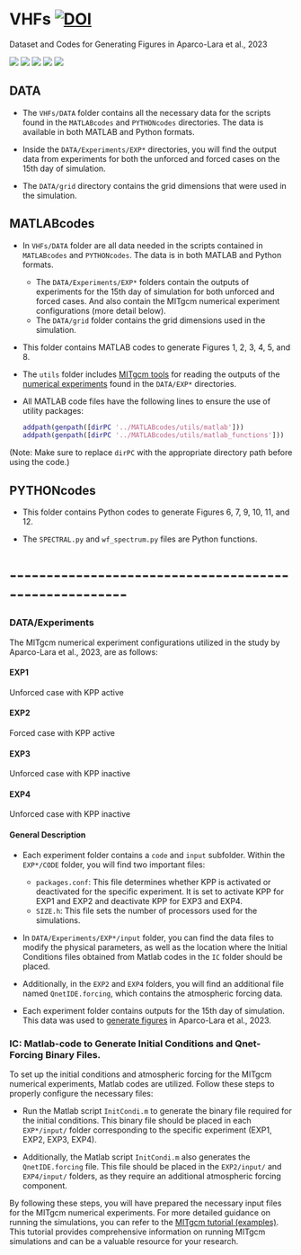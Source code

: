 # VHFs [![DOI](https://zenodo.org/badge/638012149.svg)](https://zenodo.org/badge/latestdoi/638012149)
Dataset and Codes for Generating Figures in Aparco-Lara et al., 2023

![](https://img.shields.io/github/stars/JhonKevin3015/VHFs.svg) ![](https://img.shields.io/github/forks/JhonKevin3015/VHFs.svg) ![](https://img.shields.io/github/tag/JhonKevin3015/VHFs.svg) ![](https://img.shields.io/github/release/JhonKevin3015/VHFs.svg) ![](https://img.shields.io/github/issues/JhonKevin3015/VHFs.svg) 

## DATA

* The `VHFs/DATA` folder contains all the necessary data for the scripts found in the `MATLABcodes` and `PYTHONcodes` directories. The data is available in both MATLAB and Python formats.

* Inside the `DATA/Experiments/EXP*` directories, you will find the output data from experiments for both the unforced and forced cases on the 15th day of simulation.

* The `DATA/grid` directory contains the grid dimensions that were used in the simulation.

## MATLABcodes

* In `VHFs/DATA` folder are all data needed in the scripts contained in `MATLABcodes` and `PYTHONcodes`. The data is in both MATLAB and Python formats.
  - The `DATA/Experiments/EXP*` folders contain the outputs of experiments for the 15th day of simulation for both unforced and forced cases. And also contain the MITgcm numerical experiment configurations (more detail below).
  - The `DATA/grid` folder contains the grid dimensions used in the simulation.

* This folder contains MATLAB codes to generate Figures 1, 2, 3, 4, 5, and 8.

* The `utils` folder includes [MITgcm tools](https://github.com/MITgcm/MITgcm/tree/master/utils) for reading the outputs of the [numerical experiments](https://github.com/JhonKevin3015/Experiments) found in the `DATA/EXP*` directories.

* All MATLAB code files have the following lines to ensure the use of utility packages:
  ```matlab
  addpath(genpath([dirPC '../MATLABcodes/utils/matlab']))
  addpath(genpath([dirPC '../MATLABcodes/utils/matlab_functions']))

(Note: Make sure to replace `dirPC` with the appropriate directory path before using the code.)


 ## PYTHONcodes

* This folder contains Python codes to generate Figures 6, 7, 9, 10, 11, and 12.

* The `SPECTRAL.py` and `wf_spectrum.py` files are Python functions.



# ------------------------------------------------------
<a id="EXPE"></a>
### DATA/Experiments

The MITgcm numerical experiment configurations utilized in the study by Aparco-Lara et al., 2023, are as follows:

####  EXP1 
Unforced case with KPP active
####	EXP2 
Forced case with KPP active
####	EXP3 
Unforced case with KPP inactive
####	EXP4 
Unforced case with KPP inactive
#### General Description
* Each experiment folder contains a `code` and `input` subfolder. Within the `EXP*/CODE` folder, you will find two important files:
  - `packages.conf`: This file determines whether KPP is activated or deactivated for the specific experiment. It is set to activate KPP for EXP1 and EXP2 and deactivate KPP for EXP3 and EXP4.
  - `SIZE.h`: This file sets the number of processors used for the simulations.


* In `DATA/Experiments/EXP*/input` folder, you can find the data files to modify the physical parameters, as well as the location where the Initial Conditions files obtained from Matlab codes in the `IC` folder should be placed.

* Additionally, in the `EXP2` and `EXP4` folders, you will find an additional file named `QnetIDE.forcing`, which contains the atmospheric forcing data.

* Each experiment folder contains outputs for the 15th day of simulation. This data was used to [generate figures](https://github.com/JhonKevin3015/VHFs) in Aparco-Lara et al., 2023.

  
### IC: Matlab-code to Generate Initial Conditions and Qnet-Forcing Binary Files.

To set up the initial conditions and atmospheric forcing for the MITgcm numerical experiments, Matlab codes are utilized. Follow these steps to properly configure the necessary files:

* Run the Matlab script `InitCondi.m` to generate the binary file required for the initial conditions. This binary file should be placed in each `EXP*/input/` folder corresponding to the specific experiment (EXP1, EXP2, EXP3, EXP4).

* Additionally, the Matlab script `InitCondi.m` also generates the `QnetIDE.forcing` file. This file should be placed in the `EXP2/input/` and `EXP4/input/` folders, as they require an additional atmospheric forcing component.

By following these steps, you will have prepared the necessary input files for the MITgcm numerical experiments. For more detailed guidance on running the simulations, you can refer to the [MITgcm tutorial (examples)](https://mitgcm.readthedocs.io/en/latest/examples/examples.html). This tutorial provides comprehensive information on running MITgcm simulations and can be a valuable resource for your research.




